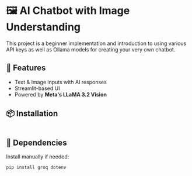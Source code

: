 # 🖼️ AI Chatbot with Image Understanding  

This project is a beginner implementation and introduction to using various API keys as well as Ollama models for creating your very own chatbot.

## 🚀 Features  
- Text & Image inputs with AI responses  
- Streamlit-based UI  
- Powered by **Meta's LLaMA 3.2 Vision**  

## 📦 Installation  

```bash

```

## 🔧 Dependencies

Install manually if needed:

```bash
pip install groq dotenv
```






